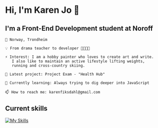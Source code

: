 # Hi, I'm Karen Jo 👋

## I'm a Front-End Development student at Noroff

    📍 Norway, Trondheim

    💡 From drama teacher to developer 👩‍🏫👩‍💻

    ⚡ Interest: I am a hobby painter who loves to create art and write. 
       I also like to maintain an active lifestyle lifting weights, 
       running and cross-country skiing.

    🔭 Latest project: Project Exam - "Health Hub"

    🌱 Currently learning: Always trying to dig deeper into JavaScript
    
    📫 How to reach me: karenfiksdahl@gmail.com
    
    

## Current skills
[![My Skills](https://skillicons.dev/icons?i=js,html,css,vscode,figma,postman)](https://skillicons.dev)
